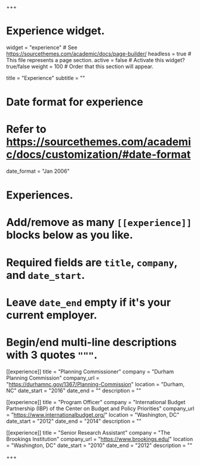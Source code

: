 +++
# Experience widget.
widget = "experience"  # See https://sourcethemes.com/academic/docs/page-builder/
headless = true  # This file represents a page section.
active = false  # Activate this widget? true/false
weight = 100  # Order that this section will appear.

title = "Experience"
subtitle = ""

# Date format for experience
#   Refer to https://sourcethemes.com/academic/docs/customization/#date-format
date_format = "Jan 2006"

# Experiences.
#   Add/remove as many `[[experience]]` blocks below as you like.
#   Required fields are `title`, `company`, and `date_start`.
#   Leave `date_end` empty if it's your current employer.
#   Begin/end multi-line descriptions with 3 quotes `"""`.
[[experience]]
  title = "Planning Commissioner"
  company = "Durham Planning Commission"
  company_url = "https://durhamnc.gov/1367/Planning-Commission"
  location = "Durham, NC"
  date_start = "2016"
  date_end = ""
  description = ""

[[experience]]
  title = "Program Officer"
  company = "International Budget Partnership (IBP) of the Center on Budget and Policy Priorities"
  company_url = "https://www.internationalbudget.org/"
  location = "Washington, DC"
  date_start = "2012"
  date_end = "2014"
  description = ""
  
[[experience]]
  title = "Senior Research Assistant"
  company = "The Brookings Institution"
  company_url = "https://www.brookings.edu/"
  location = "Washington, DC"
  date_start = "2010"
  date_end = "2012"
  description = ""

+++
